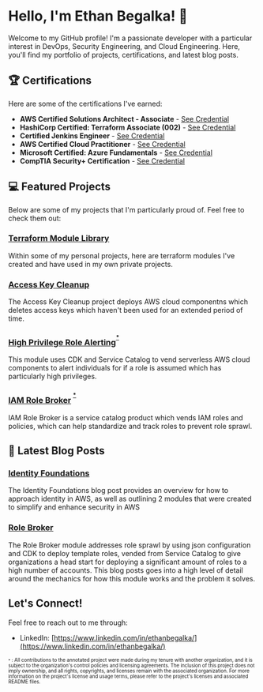 # Hello, I'm Ethan Begalka! 👋

Welcome to my GitHub profile! I'm a passionate developer with a particular interest in DevOps, Security Engineering, and Cloud Engineering. Here, you'll find my portfolio of projects, certifications, and latest blog posts.

## 🏆 Certifications
Here are some of the certifications I've earned:

- **AWS Certified Solutions Architect - Associate** - [See Credential](https://www.credly.com/earner/earned/badge/98ed44da-db60-4d89-b0eb-66d2f07c5c05)
- **HashiCorp Certified: Terraform Associate (002)** - [See Credential](https://www.credly.com/earner/earned/badge/330952de-e5ee-4d35-a26c-93789f3fc121)
- **Certified Jenkins Engineer** - [See Credential](https://certificates.cloudbees.com/7dd46433-dedf-477a-8248-c972ef1dd1bc#gs.4zaq7n)
- **AWS Certified Cloud Practitioner** - [See Credential](https://www.credly.com/earner/earned/badge/17ce7a66-0632-4792-8449-ea311588d959)
- **Microsoft Certified: Azure Fundamentals** - [See Credential](https://www.credly.com/earner/earned/badge/e9489b39-a15d-40f0-9394-15f4d5aec5e6)
- **CompTIA Security+ Certification** - [See Credential](https://www.credly.com/earner/earned/badge/f2e72de6-031d-43cf-a70c-3ed8c826ef19)

## 💻 Featured Projects
Below are some of my projects that I'm particularly proud of. Feel free to check them out:

### [Terraform Module Library](https://github.com/ethanbegalka/EthanBegalkaTerraformModuleLibrary)
Within some of my personal projects, here are terraform modules I've created and have used in my own private projects.

### [Access Key Cleanup](https://github.com/ethanbegalka/AccessKeyCleanup)
The Access Key Cleanup project deploys AWS cloud componentns which deletes access keys which haven't been used for an extended period of time.

### [High Privilege Role Alerting](https://github.com/VerticalRelevance/IdentityFoundations-Blueprint/tree/main/HighPrivilegeRoleAlerting)<sup><sup>[*](#annotation1)</a></sup></sup>
This module uses CDK and Service Catalog to vend serverless AWS cloud components to alert individuals for if a role is assumed which has particularly high privileges.

### [IAM Role Broker](https://github.com/VerticalRelevance/IdentityFoundations-Blueprint/tree/main/IAMRoleBroker) <sup><sup>[*](#annotation1)</a></sup></sup>
IAM Role Broker is a service catalog product which vends IAM roles and policies, which can help standardize and track roles to prevent role sprawl.

## 📝 Latest Blog Posts
### [Identity Foundations](https://www.verticalrelevance.com/solution-spotlight-identity-foundations/)
The Identity Foundations blog post provides an overview for how to approach identity in AWS, as well as outlining 2 modules that were created to simplify and enhance security in AWS
### [Role Broker](https://www.verticalrelevance.com/module-spotlight-role-broker/)
The Role Broker module addresses role sprawl by using json configuration and CDK to deploy template roles, vended from Service Catalog to give organizations a head start for deploying a significant amount of roles to a high number of accounts. This blog posts goes into a high level of detail around the mechanics for how this module works and the problem it solves.


## Let's Connect!
Feel free to reach out to me through:
- LinkedIn: [https://www.linkedin.com/in/ethanbegalka/](https://www.linkedin.com/in/ethanbegalka/)

<sub><sub><a name="annotation1" style="font-size: smaller;">*</a> : All contributions to the annotated project were made during my tenure with another organization, and it is subject to the organization's control policies and licensing agreements. The inclusion of this project does not imply ownership, and all rights, copyrights, and licenses remain with the associated organization. For more information on the project's license and usage terms, please refer to the project's licenses and associated README files.</sub></sub>
